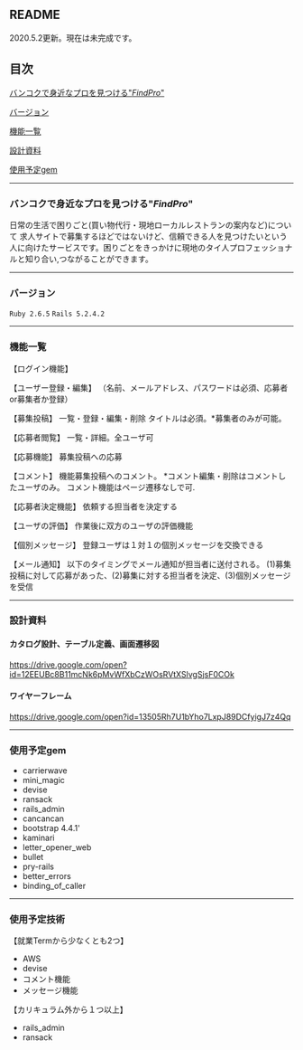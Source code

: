 ## README

2020.5.2更新。現在は未完成です。

## 目次
[バンコクで身近なプロを見つける"_FindPro_"](#バンコクで身近なプロを見つける掲示板"_FindPro_")

[バージョン](#バージョン)

[機能一覧](#機能一覧)

[設計資料](#設計資料)

[使用予定gem](#使用予定gem)

---------------------------------------

### バンコクで身近なプロを見つける"_FindPro_"

日常の生活で困りごと(買い物代行・現地ローカルレストランの案内など)について
求人サイトで募集するほどではないけど、信頼できる人を見つけたいという人に向けたサービスです。困りごとをきっかけに現地のタイ人プロフェッショナルと知り合い,つながることができます。

---------------------------------------
### バージョン
`Ruby 2.6.5`
`Rails 5.2.4.2`

---------------------------------------
### 機能一覧
【ログイン機能】


【ユーザー登録・編集】
（名前、メールアドレス、パスワードは必須、応募者or募集者か登録）


【募集投稿】
一覧・登録・編集・削除 タイトルは必須。*募集者のみが可能。

【応募者閲覧】
一覧・詳細。全ユーザ可

【応募機能】
募集投稿への応募

【コメント】
機能募集投稿へのコメント。
*コメント編集・削除はコメントしたユーザのみ。
コメント機能はページ遷移なしで可.

【応募者決定機能】
依頼する担当者を決定する

【ユーザの評価】
作業後に双方のユーザの評価機能

【個別メッセージ】
登録ユーザは１対１の個別メッセージを交換できる

【メール通知】
以下のタイミングでメール通知が担当者に送付される。
(1)募集投稿に対して応募があった、(2)募集に対する担当者を決定、(3)個別メッセージを受信

---------------------------------------

### 設計資料

#### カタログ設計、テーブル定義、画面遷移図
https://drive.google.com/open?id=12EEUBc8B11mcNk6pMvWfXbCzWOsRVtXSlvgSjsF0COk

#### ワイヤーフレーム
https://drive.google.com/open?id=13505Rh7U1bYho7LxpJ89DCfyigJ7z4Qq

---------------------------------------

### 使用予定gem
- carrierwave
- mini_magic
- devise
- ransack
- rails_admin
- cancancan
- bootstrap 4.4.1'
- kaminari
- letter_opener_web
- bullet
- pry-rails
- better_errors
- binding_of_caller

---------------------------------------

### 使用予定技術

【就業Termから少なくとも2つ】

- AWS
- devise
- コメント機能
- メッセージ機能

【カリキュラム外から１つ以上】

- rails_admin
- ransack
